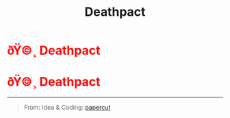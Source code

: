 ﻿---
lang: en-US
title: Deathpact
prev: CursedWolf
next: EvilGuesser
---
# <font color=red>ðŸ©¸ <b>Deathpact</b></font> <Badge text="Killing" type="tip" vertical="middle"/>
# <font color=red>ðŸ©¸ <b>Deathpact</b></font> <Badge text="Killing" type="tip" vertical="middle"/>
---

> From: Idea & Coding: [papercut](https://github.com/lars-wu)

